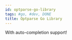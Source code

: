 ```yaml
---
id: optparse-go-library
tags: #go, #dev, DONE
title: Optparse Go Library
---
```


With auto-completion support!